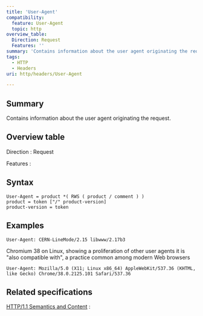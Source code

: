 ```yaml
---
title: 'User-Agent'
compatibility:
  feature: User-Agent
  topic: http
overview_table:
  Direction: Request
  Features: ''
summary: 'Contains information about the user agent originating the request.'
tags:
  - HTTP
  - Headers
uri: http/headers/User-Agent

---
```

## Summary

Contains information about the user agent originating the request.

## Overview table

Direction
:   Request

Features
:

## Syntax

    User-Agent = product *( RWS ( product / comment ) )
    product = token ["/" product-version]
    product-version = token

## Examples

```
User-Agent: CERN-LineMode/2.15 libwww/2.17b3
```

Chromium 38 on Linux, showing a proliferation of other user agents it is "also compatible with", a practice common among modern Web browsers

```
User-Agent: Mozilla/5.0 (X11; Linux x86_64) AppleWebKit/537.36 (KHTML, like Gecko) Chrome/38.0.2125.101 Safari/537.36
```

## Related specifications

[HTTP/1.1 Semantics and Content](http://tools.ietf.org/html/rfc7231#section-5.5.3)
:

